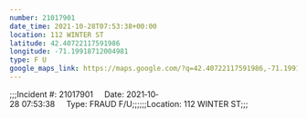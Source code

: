 ```yaml
---
number: 21017901
date_time: 2021-10-28T07:53:38+00:00
location: 112 WINTER ST
latitude: 42.40722117591986
longitude: -71.19918712004981
type: F U
google_maps_link: https://maps.google.com/?q=42.40722117591986,-71.19918712004981
---
```


;;;Incident #: 21017901     Date: 2021‐10‐28 07:53:38     Type: FRAUD F/U;;;;;;Location: 112 WINTER ST;;;
